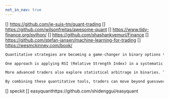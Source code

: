 ```yaml
---
not_in_nav: true
---
```


[] https://github.com/je-suis-tm/quant-trading
[] https://github.com/wilsonfreitas/awesome-quant
[] https://www.tidy-finance.org/python/
[] https://github.com/shashankvemuri/Finance
[] https://github.com/stefan-jansen/machine-learning-for-trading
[] https://wesmckinney.com/book/


```md
Quantitative strategies are becoming a game-changer in binary options trading. Instead of relying on gut feelings, traders are applying data-driven models to identify high-probability setups with precision and discipline. By using quant models, decisions are based on numbers, patterns, and probabilities rather than emotions.

One approach is applying RSI (Relative Strength Index) in a systematic way. A quant model can test thousands of past signals to determine the most profitable thresholds for overbought and oversold levels, optimizing entry and exit points. Similarly, Bollinger Bands can be used in a statistical framework, where models calculate probabilities of price reverting back to the mean after touching the outer bands; giving traders clear, rule-based setups for short-term expiry trades.

More advanced traders also explore statistical arbitrage in binaries. This involves analyzing correlated assets—like EUR/USD and GBP/USD; and identifying temporary price inefficiencies. When correlations break down, a quant model can signal trades that profit from prices snapping back into alignment, even within short expiry windows.

By combining these quantitative tools, traders can move beyond guesswork and build strategies that are tested, repeatable, and data-backed. Quantitative trading in binary options may not eliminate risk, but it creates structure and consistency in a market where discipline makes all the difference.
```

[] speckit 
[] easyquanthttps://github.com/shidenggui/easyquant
